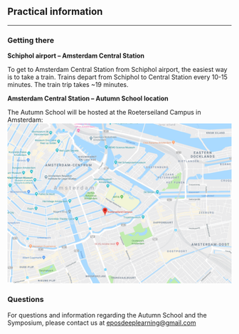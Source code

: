 ## Practical information

------


### Getting there

**Schiphol airport – Amsterdam Central Station**

To get to Amsterdam Central Station from Schiphol airport, the easiest way is to take a train. Trains depart from Schiphol to Central Station every 10-15 minutes. The train trip takes ~19 minutes.

**Amsterdam Central Station – Autumn School location**

The Autumn School will be hosted at the Roeterseiland Campus in Amsterdam:
[![RoeterseilandCampus](/_imgs/maprec.png)](https://www.google.com/maps/place/Roeterseiland+Campus/@52.363313,4.9097836,17z/data=!3m1!4b1!4m5!3m4!1s0x47c60998ffb76569:0x42b058cd42580a78!8m2!3d52.3633097!4d4.9119723)



### Questions
For questions and information regarding the Autumn School and the Symposium, please contact us at <eposdeeplearning@gmail.com> 


